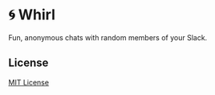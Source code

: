 # 🌀 Whirl

Fun, anonymous chats with random members of your Slack.

## License

[MIT License](LICENSE.txt)
